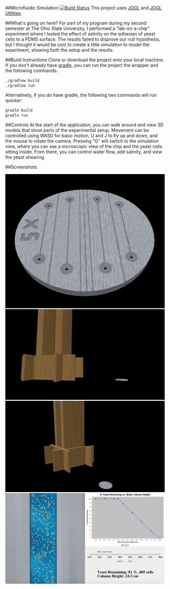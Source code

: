 ##Microfluidic Simulation [![Build Status](https://travis-ci.org/dannyflax/Microfluidics-Simulation.svg?branch=master)](https://travis-ci.org/dannyflax/Microfluidics-Simulation)
This project uses [JOGL](https://www.jogamp.org) and [JOGL Utilities](https://github.com/dannyflax/JOGL-Utilities/).

##What's going on here?
For part of my program during my second semester at The Ohio State University, I performed a "lab-on-a-chip" experiment where I tested the effect of salinity on the adhesian of yeast cells to a PDMS surface. The results failed to disprove our null hypothesis, but I thought it would be cool to create a little simulation to model the experiment, showing both the setup and the results. 

##Build Instructions
Clone or download the project onto your local machine. If you don't already have [gradle](https://gradle.org), you can run the project the wrapper and the following commands:
```
./gradlew build
./gradlew run
```
Alternatively, if you do have gradle, the following two commands will run quicker:
```
gradle build
gradle run
```

##Controls
At the start of the application, you can walk around and view 3D models that show parts of the experimental setup. Movement can be controlled using WASD for basic motion, U and J to fly up and down, and the mouse to rotate the camera. Pressing "G" will switch to the simulation view, where you can see a microscopic view of the chip and the yeast cells sitting inside. From there, you can control water flow, add salinity, and view the yeast shearing.

##Screenshots

![The Chip](https://github.com/dannyflax/Microfluidics-Simulation/blob/master/Screenshots/shot1.png)
![Tower and chip close](https://github.com/dannyflax/Microfluidics-Simulation/blob/master/Screenshots/shot2.png)
![Tower and chip far](https://github.com/dannyflax/Microfluidics-Simulation/blob/master/Screenshots/shot4.png)
![Yeast Shearing Simulation](https://github.com/dannyflax/Microfluidics-Simulation/blob/master/Screenshots/shot3.png)
